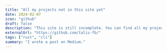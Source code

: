 ```yaml
---
title: "All my projects not in this site yet"
date: 2024-02-07
icon: "github"
draft: false
description: "This site is still incomplete. You can find all my projects here: https://github.com/talis-fb/"
externalUrl: "https://github.com/talis-fb/"
tags: ["rust", "cli"]
summary: "I wrote a post on Medium."
---
```


